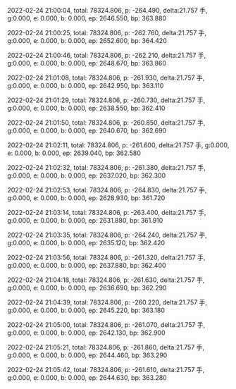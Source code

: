 2022-02-24 21:00:04, total: 78324.806, p: -264.490, delta:21.757 手, g:0.000, e: 0.000, b: 0.000, ep: 2646.550, bp: 363.880

2022-02-24 21:00:25, total: 78324.806, p: -262.760, delta:21.757 手, g:0.000, e: 0.000, b: 0.000, ep: 2652.600, bp: 364.420

2022-02-24 21:00:46, total: 78324.806, p: -262.210, delta:21.757 手, g:0.000, e: 0.000, b: 0.000, ep: 2648.670, bp: 363.860

2022-02-24 21:01:08, total: 78324.806, p: -261.930, delta:21.757 手, g:0.000, e: 0.000, b: 0.000, ep: 2642.950, bp: 363.110

2022-02-24 21:01:29, total: 78324.806, p: -260.730, delta:21.757 手, g:0.000, e: 0.000, b: 0.000, ep: 2638.550, bp: 362.410

2022-02-24 21:01:50, total: 78324.806, p: -260.850, delta:21.757 手, g:0.000, e: 0.000, b: 0.000, ep: 2640.670, bp: 362.690

2022-02-24 21:02:11, total: 78324.806, p: -261.600, delta:21.757 手, g:0.000, e: 0.000, b: 0.000, ep: 2639.040, bp: 362.580

2022-02-24 21:02:32, total: 78324.806, p: -261.380, delta:21.757 手, g:0.000, e: 0.000, b: 0.000, ep: 2637.020, bp: 362.300

2022-02-24 21:02:53, total: 78324.806, p: -264.830, delta:21.757 手, g:0.000, e: 0.000, b: 0.000, ep: 2628.930, bp: 361.720

2022-02-24 21:03:14, total: 78324.806, p: -263.400, delta:21.757 手, g:0.000, e: 0.000, b: 0.000, ep: 2631.880, bp: 361.910

2022-02-24 21:03:35, total: 78324.806, p: -264.240, delta:21.757 手, g:0.000, e: 0.000, b: 0.000, ep: 2635.120, bp: 362.420

2022-02-24 21:03:56, total: 78324.806, p: -261.320, delta:21.757 手, g:0.000, e: 0.000, b: 0.000, ep: 2637.880, bp: 362.400

2022-02-24 21:04:18, total: 78324.806, p: -261.630, delta:21.757 手, g:0.000, e: 0.000, b: 0.000, ep: 2636.690, bp: 362.290

2022-02-24 21:04:39, total: 78324.806, p: -260.220, delta:21.757 手, g:0.000, e: 0.000, b: 0.000, ep: 2645.220, bp: 363.180

2022-02-24 21:05:00, total: 78324.806, p: -261.070, delta:21.757 手, g:0.000, e: 0.000, b: 0.000, ep: 2642.130, bp: 362.900

2022-02-24 21:05:21, total: 78324.806, p: -261.860, delta:21.757 手, g:0.000, e: 0.000, b: 0.000, ep: 2644.460, bp: 363.290

2022-02-24 21:05:42, total: 78324.806, p: -261.610, delta:21.757 手, g:0.000, e: 0.000, b: 0.000, ep: 2644.630, bp: 363.280